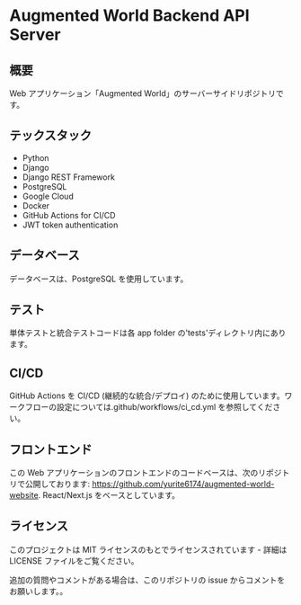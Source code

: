 # Augmented World Backend API Server

## 概要

Web アプリケーション「Augmented World」のサーバーサイドリポジトリです。

## テックスタック

- Python
- Django
- Django REST Framework
- PostgreSQL
- Google Cloud
- Docker
- GitHub Actions for CI/CD
- JWT token authentication

## データベース

データベースは、PostgreSQL を使用しています。

## テスト

単体テストと統合テストコードは各 app folder の'tests'ディレクトリ内にあります。

## CI/CD

GitHub Actions を CI/CD (継続的な統合/デプロイ) のために使用しています。ワークフローの設定については.github/workflows/ci_cd.yml を参照してください。

## フロントエンド

この Web アプリケーションのフロントエンドのコードベースは、次のリポジトリで公開しております: https://github.com/yurite6174/augmented-world-website. React/Next.js をベースとしています。

## ライセンス

このプロジェクトは MIT ライセンスのもとでライセンスされています - 詳細は LICENSE ファイルをご覧ください。

追加の質問やコメントがある場合は、このリポジトリの issue からコメントをお願いします。。
